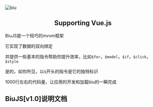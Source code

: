 ![biu](https://raw.githubusercontent.com/veedrin/biu/master/logo/logo.png)

<h2 align="center">Supporting Vue.js</h2>

BiuJS是一个轻巧的mvvm框架

它实现了数据的双向绑定

并提供一些基本的指令帮助你提升效率，比如`$for`，`$model`，`$if`，`$click`，`$style`

是的，如你所见，以`$`开头的指令是它的独特标识

1000行左右的代码量，让应用的开发和加载biu的一瞬完成

## BiuJS[v1.0]说明文档
